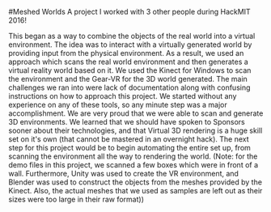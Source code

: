 #Meshed Worlds
A project I worked with 3 other people during HackMIT 2016!

This began as a way to combine the objects of the real world into a virtual environment. The idea was to interact with a virtually generated world by providing input from the physical environment. As a result, we used an approach which scans the real world environment and then generates a virtual reality world based on it. We used the Kinect for Windows to scan the environment and the Gear-VR for the 3D world generated. The main challenges we ran into were lack of documentation along with confusing instructions on how to approach this project. We started without any experience on any of these tools, so any minute step was a major accomplishment. We are very proud that we were able to scan and generate 3D environments. We learned that we should have spoken to Sponsors sooner about their technologies, and that Virtual 3D rendering is a huge skill set on it's own (that cannot be mastered in an overnight hack). The next step for this project would be to begin automating the entire set up, from scanning the environment all the way to rendering the world. (Note: for the demo files in this project, we scanned a few boxes which were in front of a wall. Furthermore, Unity was used to create the VR environment, and Blender was used to construct the objects from the meshes provided by the Kinect. Also, the actual meshes that we used as samples are left out as their sizes were too large in their raw format))
